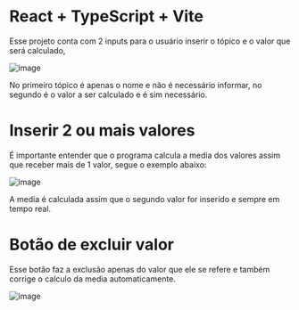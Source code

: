 # React + TypeScript + Vite

Esse projeto conta com 2 inputs para o usuário inserir o tópico e o valor que será calculado,

![image](https://github.com/user-attachments/assets/77a58422-eaeb-4c17-8b99-6481888e1490)

No primeiro tópico é apenas o nome e não é necessário informar, no segundo é o valor a ser calculado e é sim necessário.

# Inserir 2 ou mais valores

É importante entender que o programa calcula a media dos valores assim que receber mais de 1 valor, segue o exemplo abaixo:

![image](https://github.com/user-attachments/assets/ab57c5a8-2448-4a11-8522-653073707230)

A media é calculada assim que o segundo valor for inserido e sempre em tempo real.

# Botão de excluir valor

Esse botão faz a exclusão apenas do valor que ele se refere e também corrige o calculo da media automaticamente.

![image](https://github.com/user-attachments/assets/1a9eceff-7e84-4180-8285-628a93059695)



